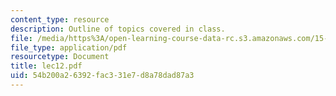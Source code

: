 ```yaml
---
content_type: resource
description: Outline of topics covered in class.
file: /media/https%3A/open-learning-course-data-rc.s3.amazonaws.com/15-024-applied-economics-for-managers-summer-2004/54b200a26392fac331e7d8a78dad87a3_lec12.pdf
file_type: application/pdf
resourcetype: Document
title: lec12.pdf
uid: 54b200a2-6392-fac3-31e7-d8a78dad87a3
---
```

